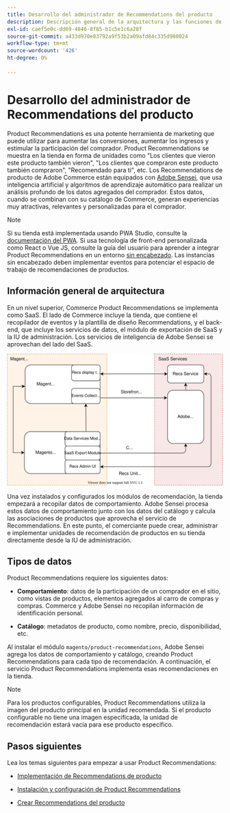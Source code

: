 ```yaml
---
title: Desarrollo del administrador de Recommendations del producto
description: Descripción general de la arquitectura y las funciones de desarrollo de Product Recommendations.
exl-id: caef5e0c-dd69-4846-8f85-b1c5e1c6a28f
source-git-commit: a433d970e83792a9f53b2a09afd84c335d980024
workflow-type: tm+mt
source-wordcount: '426'
ht-degree: 0%

---
```


# Desarrollo del administrador de Recommendations del producto

Product Recommendations es una potente herramienta de marketing que puede utilizar para aumentar las conversiones, aumentar los ingresos y estimular la participación del comprador. Product Recommendations se muestra en la tienda en forma de unidades como &quot;Los clientes que vieron este producto también vieron&quot;, &quot;Los clientes que compraron este producto también compraron&quot;, &quot;Recomendado para ti&quot;, etc. Los Recommendations de producto de Adobe Commerce están equipados con [Adobe Sensei](https://www.adobe.com/sensei.html), que usa inteligencia artificial y algoritmos de aprendizaje automático para realizar un análisis profundo de los datos agregados del comprador. Estos datos, cuando se combinan con su catálogo de Commerce, generan experiencias muy atractivas, relevantes y personalizadas para el comprador.

>[!NOTE]
>
>Si su tienda está implementada usando PWA Studio, consulte la [documentación del PWA](https://developer.adobe.com/commerce/pwa-studio/integrations/product-recommendations/). Si usa tecnología de front-end personalizada como React o Vue JS, consulte la guía del usuario para aprender a integrar Product Recommendations en un entorno [sin encabezado](headless.md). Las instancias sin encabezado deben implementar eventos para potenciar el espacio de trabajo de recomendaciones de productos.

## Información general de arquitectura

En un nivel superior, Commerce Product Recommendations se implementa como SaaS. El lado de Commerce incluye la tienda, que contiene el recopilador de eventos y la plantilla de diseño Recommendations, y el back-end, que incluye los servicios de datos, el módulo de exportación de SaaS y la IU de administración. Los servicios de inteligencia de Adobe Sensei se aprovechan del lado del SaaS.

![Diagrama de arquitectura de recomendaciones de productos](assets/arch-diag-sensei.svg)

Una vez instalados y configurados los módulos de recomendación, la tienda empezará a recopilar datos de comportamiento. Adobe Sensei procesa estos datos de comportamiento junto con los datos del catálogo y calcula las asociaciones de productos que aprovecha el servicio de Recommendations. En este punto, el comerciante puede crear, administrar e implementar unidades de recomendación de productos en su tienda directamente desde la IU de administración.

## Tipos de datos

Product Recommendations requiere los siguientes datos:

- **Comportamiento**: datos de la participación de un comprador en el sitio, como vistas de productos, elementos agregados al carro de compras y compras. Commerce y Adobe Sensei no recopilan información de identificación personal.

- **Catálogo**: metadatos de producto, como nombre, precio, disponibilidad, etc.

Al instalar el módulo `magento/product-recommendations`, Adobe Sensei agrega los datos de comportamiento y catálogo, creando Product Recommendations para cada tipo de recomendación. A continuación, el servicio Product Recommendations implementa esas recomendaciones en la tienda.

>[!NOTE]
>
>Para los productos configurables, Product Recommendations utiliza la imagen del producto principal en la unidad recomendada. Si el producto configurable no tiene una imagen especificada, la unidad de recomendación estará vacía para ese producto específico.

## Pasos siguientes

Lea los temas siguientes para empezar a usar Product Recommendations:

- [Implementación de Recommendations de producto](implementation-workflow.md)

- [Instalación y configuración de Product Recommendations](install-configure.md)

- [Crear Recommendations del producto](create.md)
